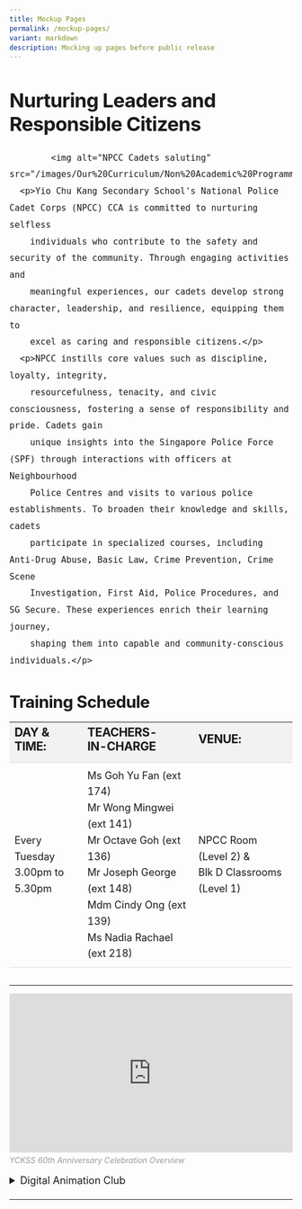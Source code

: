 ```yaml
---
title: Mockup Pages
permalink: /mockup-pages/
variant: markdown
description: Mocking up pages before public release
---
```

<div class="yck-component">
  <h2>Nurturing Leaders and Responsible Citizens</h2>

			<img alt="NPCC Cadets saluting" src="/images/Our%20Curriculum/Non%20Academic%20Programmes/CoCurricular%20Activities/Uniformed%20Groups/NPCC/N1.jpg">
      <p>Yio Chu Kang Secondary School's National Police Cadet Corps (NPCC) CCA is committed to nurturing selfless
        individuals who contribute to the safety and security of the community. Through engaging activities and
        meaningful experiences, our cadets develop strong character, leadership, and resilience, equipping them to
        excel as caring and responsible citizens.</p>
      <p>NPCC instills core values such as discipline, loyalty, integrity,
        resourcefulness, tenacity, and civic consciousness, fostering a sense of responsibility and pride. Cadets gain
        unique insights into the Singapore Police Force (SPF) through interactions with officers at Neighbourhood
        Police Centres and visits to various police establishments. To broaden their knowledge and skills, cadets
        participate in specialized courses, including Anti-Drug Abuse, Basic Law, Crime Prevention, Crime Scene
        Investigation, First Aid, Police Procedures, and SG Secure. These experiences enrich their learning journey,
        shaping them into capable and community-conscious individuals.</p>
</div>
<div class="yck-component">
      <h3>Training Schedule</h3>
        <table class="yck-table">
            <thead>
                <tr>
                    <th class="yck-th"><h4 class="yck-h5">DAY &amp; TIME:</h4></th>
                    <th class="yck-th"><h4 class="yck-h5">TEACHERS-IN-CHARGE</h4></th>
                     <th class="yck-th"><h4 class="yck-h5">VENUE:</h4></th>
                </tr>
            </thead>
            <tbody>
                <tr>
                    <td class="yck-td">Every Tuesday<br>3.00pm to 5.30pm</td>
                    <td class="yck-td">
                        Ms Goh Yu Fan (ext 174)<br>
                        Mr Wong Mingwei (ext 141)<br>
                        Mr Octave Goh (ext 136)<br>
                        Mr Joseph George (ext 148)<br>
                        Mdm Cindy Ong (ext 139)<br>
                        Ms Nadia Rachael (ext 218)
                    </td>
                    <td class="yck-td">NPCC Room (Level 2) &amp; <br>Blk D Classrooms (Level 1)</td>
                </tr>
            </tbody>
        </table>
</div>

<hr>

<style> .video-wrapper { width: 100%; margin-bottom: 5px; /\* Space between video and caption \*/ } .video-container { position: relative; width: 100%; padding-bottom: 56.25%; /\* 16:9 aspect ratio \*/ height: 0; overflow: hidden; } .video-container iframe { position: absolute; top: 0; left: 0; width: 100%; height: 100%; } .video-caption { font-style: italic; color: #999; /\* Light gray \*/ font-size: 0.8em; text-align: left; margin-top: 5px; /\* Space between video and caption \*/ } </style> <div class="video-wrapper"> <div class="video-container"> <iframe allowfullscreen="" allow="accelerometer; autoplay; clipboard-write; encrypted-media; gyroscope; picture-in-picture; web-share" frameborder="0" title="YCKSS 60th Anniversary Celebration Overview" src="https://www.youtube.com/embed/F9miy3c2ZRY?si=5nkNPSAdDBwbGriM" height="315" width="560"></iframe> </div> <p class="video-caption">YCKSS 60th Anniversary Celebration Overview</p> </div>

<div class="yck-component">
<details>
	<summary>Digital Animation Club</summary>
	    <article>
                    <h3>Bringing Creativity to Life</h3>
                    <p>Yio Chu Kang Secondary School's Digital Animation Club CCA enables students to dive into the exciting world of 2D animation, using programs such as CrazyTalk Animator, Flipaclip, CapCut, and Keynote on their iPads. They learn both the technical and creative aspects of animation, developing the skills needed to create their own animated films. Our structured programme equips students with foundational knowledge and experience to prepare them for infocomm-related courses in Institutes of Higher Learning.</p>
                    <p>Members have the opportunity to participate in prestigious competitions, including N.E.mation! and other animation challenges, showcasing their talent and creativity. Students work collaboratively to produce short animated video clips featuring dynamic 2D characters and creations. Final editing is completed using Adobe Premiere Pro and CapCut, culminating in polished, professional projects. Throughout their animation journey, students cultivate important values like teamwork, perseverance, and gratitude, making this a truly enriching experience.</p>
                </article>
    
<section>
                    <h3>Training Schedule</h3>
                    <table>
                        <tbody><tr>
                            <th>Day &amp; Time</th>
                            <th>Teachers-in-charge</th>
                            <th>Venue</th>
                        </tr>
                        <tr>
                            <td>Every Monday<br>3.00pm to 5.30pm</td>
                            <td rowspan="2">
                                <ul>
                                    <li>Mrs Audrey Yip (ext 140)</li>
                                    <li>Mdm Chong Nyuk Foong (ext 135)</li>
                                    <li>Mr Christopher Tan (ext 172)</li>
                                </ul>
                            </td>
                            <td rowspan="2">Digital Learning Lab 1 (Level 4)</td>
                        </tr>
                        <tr>
                            <td>Every Tuesday<br>3.00pm to 5.30pm</td>
                        </tr>
                    </tbody></table>
                </section>
    
<section>
                    <h3>Events / Competitions</h3>
                    <ul>
                        <li>
                            <h4>2024</h4>
                            <ul>
                                <li>YCKSS Chinese New Year Video Creation</li>
                            </ul>
                        </li>
                        <li>
                            <h4>2023</h4>
                            <ul>
                                <li>YCKSS Chinese New Year Video Creation</li>
                                <li>YCKSS 58th Annual Speech &amp; Prize Giving Day Video</li>
                                <li>Video Competition</li>
                            </ul>
                        </li>
                        <li>
                            <h4>2022</h4>
                            <ul>
                                <li>YCKSS Chinese New Year Video Creation</li>
                                <li>YCKSS 57th Annual Speech &amp; Prize Giving Day Video</li>
                            </ul>
                        </li>
                        <li>
                            <h4>2021</h4>
                            <ul>
                                <li>N.E.mation!</li>
                            </ul>
                        </li>
                        <li>
                            <h4>2019</h4>
                            <ul>
                                <li>PacificLight's Crea8sustainability Animation Competition – 2nd Placing &amp; 3rd Placing</li>
                            </ul>
                        </li>
                        <li>
                            <h4>2018</h4>
                            <ul>
                                <li>N6 Cluster Media &amp; Design Festival 2018</li>
                            </ul>
                        </li>
                    </ul>
                </section>
    
<section>
                    <h3>Gallery</h3>
                    <p>10 best photos from 2018 onwards</p>
                    <p><a target="_blank" href="https://drive.google.com/drive/folders/1Rscxp9o02wDBqG9MpAXe5fucKNVVL807?usp=sharing">View Gallery</a></p>
                </section>
            
</details>
</div>

<hr>

<style>
:root {
    --yck-text-line-height: 1.6em;
    --yck-heading-line-height: 1.2em;
    --yck-heading-letter-spacing: -0.02em;
    --yck-spacing-unit: 1em;

    --yck-step--2: clamp(0.7813rem, 0.9263rem + -0.1872vw, 0.8889rem);
    --yck-step--1: clamp(0.9375rem, 1.0217rem + -0.1087vw, 1rem);
    --yck-step-0: clamp(1.125rem, 1.125rem + 0vw, 1.125rem);
    --yck-step-1: clamp(1.2656rem, 1.2363rem + 0.1467vw, 1.35rem);
    --yck-step-2: clamp(1.4238rem, 1.3556rem + 0.3412vw, 1.62rem);
    --yck-step-3: clamp(1.6018rem, 1.4828rem + 0.5951vw, 1.944rem);
    --yck-step-4: clamp(1.802rem, 1.6174rem + 0.9231vw, 2.3328rem);
    --yck-step-5: clamp(2.0273rem, 1.7587rem + 1.3427vw, 2.7994rem);

    --yck-space-s-xl: clamp(0.75rem, 0.7337rem + 1.9565vw, 2.7994rem);
}


.yck-component {
    line-height: var(--yck-text-line-height);
    letter-spacing: normal;
    font-size: var(--yck-step-0);
	 margin-bottom: var(--yck-spacing-unit);
}

.yck-component h1,
.yck-component h2,
.yck-component h3,
.yck-component h4,
.yck-component h5,
.yck-component h6,
.yck-component p {
    overflow-wrap: break-word;
}

.yck-component h1,
.yck-component h2,
.yck-component h3,
.yck-component h4,
.yck-component h5,
.yck-component h6 {
    text-wrap: balance;
}

.yck-component p,
.yck-component ol,
.yck-component ul {
    text-wrap: pretty;
    margin-bottom: var(--yck-spacing-unit);
}

.yck-component p:last-child {
    margin-bottom: calc(var(--yck-space-s-xl)*2);
}
	
.yck-component .yck-h1,
.yck-component h1 {
    font-size: var(--yck-step-5);
    margin-bottom: var(--yck-space-s-xl);
    line-height: var(--yck-heading-line-height);
    letter-spacing: var(--yck-heading-letter-spacing);
}

.yck-component .yck-h2,
.yck-component h2 {
    font-size: var(--yck-step-4);
    margin-bottom: calc(var(--yck-space-s-xl) * 0.8);
    line-height: var(--yck-heading-line-height);
    letter-spacing: var(--yck-heading-letter-spacing);
}

.yck-component .yck-h3,
.yck-component h3 {
    font-size: var(--yck-step-3);
    margin-bottom: calc(var(--yck-space-s-xl) * 0.6);
    line-height: var(--yck-heading-line-height);
    letter-spacing: var(--yck-heading-letter-spacing);
}

.yck-component .yck-h4,
.yck-component h4 {
    font-size: var(--yck-step-2);
    margin-bottom: calc(var(--yck-space-s-xl) * 0.4);
    text-transform: capitalize;
    line-height: var(--yck-heading-line-height);
    letter-spacing: var(--yck-heading-letter-spacing);
}

.yck-component .yck-h5,
.yck-component h5 {
    font-size: var(--yck-step-1);
    margin-bottom: calc(var(--yck-space-s-xl) * 0.3);
    text-transform: uppercase;
    line-height: var(--yck-heading-line-height);
    letter-spacing: var(--yck-heading-letter-spacing);
}

.yck-component .yck-h6,
.yck-component h6 {
    font-size: var(--yck-step-0);
    margin-bottom: calc(var(--yck-spacing-unit) * 0.2);
    text-transform: uppercase;
    line-height: var(--yck-heading-line-height);
    letter-spacing: var(--yck-heading-letter-spacing);
}
	
.yck-component .yck-table {
    border-collapse: collapse;
    max-width: 100%;
    margin-top: 0.5em;
    margin-bottom: var(--yck-space-s-xl);
    font-size: var(--yck-step-0);
}

.yck-component .yck-th {
    background-color: #f2f2f2;
    text-align: left;
    border-bottom: 1px solid #ddd;
    text-transform: uppercase;
}

.yck-component .yck-th h4,
.yck-component .yck-th h5,
.yck-component .yck-th h6 {
    margin: 0 0 0.5em;
}

.yck-component .yck-td {
    border-bottom: 1px solid #ddd;
    max-width: 320px;
    word-wrap: break-word;
    padding-top: 0.5em;
    padding-bottom: 0.5em;
  }

.yck-component .yck-table tbody .yck-td p {
    margin-block: 0;
	  line-height: 1.6rem;
    padding-bottom: 0.5em;
}
    
 .yck-component .yck-table tbody .yck-td p:last-child {
     margin-bottom: var(--yck-space-s-xl);
 }

 .yck-component blockquote {
    position: relative;
    margin: 40px 0;
    padding: 30px 40px;
    background-color: white;
    border-radius: 5px;
    box-shadow: 0 2px 8px rgba(0,0,0,0.1);
  }
  
.yck-component blockquote p {
    color: #ff6b6b;
    font-style: italic;
    font-size: var(--yck-step-1);
    line-height: 1.6;
    margin: 0;
  }
  
.yck-component blockquote::before {
    content: '"';
    position: absolute;
    top: 10px;
    left: 10px;
    color: #ff6b6b;
    font-size: 60px;
    font-family: Georgia, serif;
    opacity: 0.3;
  }
  
.yck-component cite {
    display: block;
    margin-top: 15px;
    font-style: normal;
    font-weight: bold;
    color: #555;
    text-align: right;
  }
	
.yck-component .col-container {
	width: 100%;
	max-width: 1200px;
	margin: 0 auto;

	/* CSS Multi-column Layout properties */
	column-count: 2;
	column-width: 400px;
	column-gap: 20px;
}

.yck-component .column {
	break-inside: avoid; /* Prevents content from breaking across columns */
	page-break-inside: avoid; /* For older browsers */
	padding: 20px;
	margin-bottom: 20px;
	border-radius: 5px;
	box-shadow: 0 2px 4px rgba(0, 0, 0, 0.1);
}

/* Flexbox Grid */
.yck-component .yck-flexbox-grid {
    --yck-min: 22ch;
    --yck-gap: 1.5em;
    display: flex;
    flex-wrap: wrap;
    list-style: none;
    gap: var(--yck-gap);
}

.yck-component .yck-flexbox-grid > * {
    flex: 1 1 var(--yck-min);
    list-style: none;
}
	/** Responsive Video container **/
.yck-component  .video-container {
        position: relative;
        width: 100%;
        padding-bottom: 56.25%; /* 16:9 aspect ratio */
        height: 0;
        overflow: hidden;
    }
.yck-component .video-container iframe {
        position: absolute;
        top: 0;
        left: 0;
        width: 100%;
        height: 100%;
    }
	
.image-gallery {
    display: grid;
    grid-template-columns: repeat(auto-fill, minmax(200px, 1fr)); /* Flexible columns with a minimum of 200px */
    gap: 10px; /* Space between grid items */
    justify-items: center; /* Center the images within their grid cells */
}

.image-gallery img {
    width: 100%; /* Ensure the images take up the full width of their grid cell */
    height: auto; /* Maintain aspect ratio */
    border-radius: 5px; /* Optional: Add rounded corners */
    box-shadow: 0 2px 5px rgba(0, 0, 0, 0.1); /* Optional: Add subtle shadow */
    object-fit: cover; /* Ensures images fit nicely */
}
	
	/** CSS Only Accordion **/
 .accordion {
  box-sizing: border-box;
  display: flex;
  overflow: hidden;
  width: 100%;
}

.accordion-select {
  cursor: pointer;
  margin: 0;
  opacity: 0;
  z-index: 1;
}

.accordion-title {
  position: relative;
}

.accordion-title:not(:nth-last-child(2))::after {
  border: 1px solid transparent;
  bottom: 0;
  content: "";
  left: 0;
  position: absolute;
  right: 0;
  top: 0;
}

.accordion-title span {
  bottom: 0px;
  box-sizing: border-box;
  display: block;
  position: absolute;
  white-space: nowrap;
  width: 100%;
}

.accordion-content {
  box-sizing: border-box;
  overflow: auto;
  position: relative;
  transition: margin 0.3s ease 0.1s;
}

.accordion-select:checked + .accordion-title + .accordion-content {
  margin-bottom: 0;
  margin-right: 0;
}

/* Generated styles starts here */ 

 .accordion {
    border-color: #dedede;
    border-radius: 8px;
    border-style: solid;
    border-width: 1px;
    flex-direction: column;
    height: auto;
} 

 .accordion-title,
.accordion-select  {
    background-color: #ffffff;
    color: #7f8787;
    width: 100%;
    height: 65px;
    font-size: var(--yck-step-3);
}

.accordion-select {
    margin-bottom: -65px;
    margin-right: 0;
}

.accordion-title:not(:nth-last-child(2))::after {
    border-bottom-color: rgb(234, 234, 234);
    border-right-color: transparent;
} 

 .accordion-select:hover + .accordion-title,
.accordion-select:checked + .accordion-title {
    background-color: #ffffff;
} 

 .accordion-title span  {	
    transform: rotate(0deg);
    -ms-writing-mode: lr-tb;
    filter: progid:DXImageTransform.Microsoft.BasicImage(rotation=0);
    padding-left: 33px;
    padding-right: 33px;
    line-height: 65px;
} 

 .accordion-content {
    background-color: #f7f7f7;
    color: #7f8787;
    height: 280px;
	  margin-bottom: -280px;
    margin-right: 0;
    padding: 30px;
    width: 100%;
} 
</style>